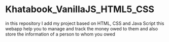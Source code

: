 # Khatabook_VanillaJS_HTML5_CSS
in this repository I add my project based on HTML, CSS and Java Script
this webapp help you to manage and track the money owed to them and also store the information of a person to whom you owed
